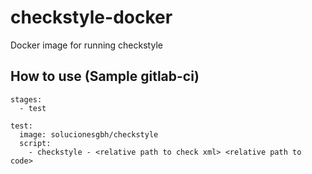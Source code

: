 # checkstyle-docker
Docker image for running checkstyle


## How to use (Sample gitlab-ci)
```
stages:
  - test

test:
  image: solucionesgbh/checkstyle
  script:
    - checkstyle - <relative path to check xml> <relative path to code>

```
